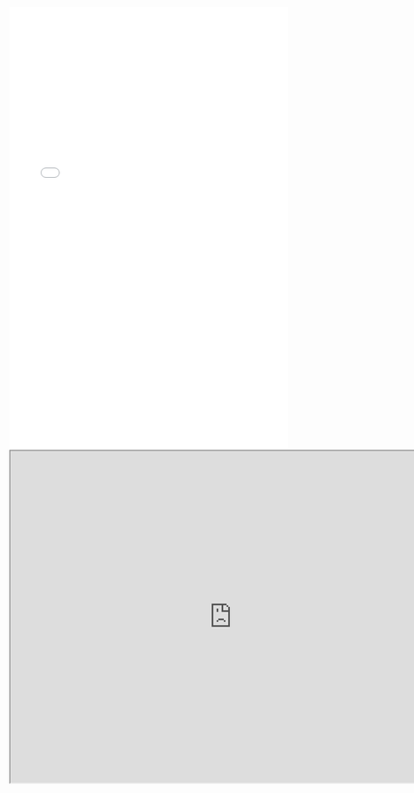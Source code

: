<iframe src="Brazil_Map_rw.html" width="100%" height="800px" frameborder="0" scrolling="no"></iframe>

<iframe src="https://ee.humanitarianresponse.info/i/5Qqwe0CL" width="800" height="600"></iframe>
